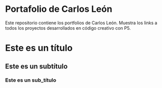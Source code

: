 # Portafolio de Carlos León

Este repositorio contiene los portfolios de Carlos León. Muestra los links a todos los proyectos desarrollados en código creativo con P5.

#   Este es un título

## Este es un subtítulo

### Este es un sub_título